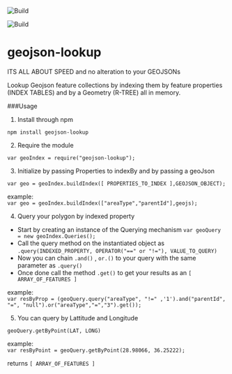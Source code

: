 ![Build](https://api.travis-ci.org/nestrom/geojson-lookup.svg?branch=master)

![Build](https://nodei.co/npm/geojson-lookup.png)

# geojson-lookup
ITS ALL ABOUT SPEED and no alteration to your GEOJSONs 

Lookup Geojson feature collections by indexing them by feature properties (INDEX TABLES) and by a Geometry (R-TREE) all in memory.

###Usage 

1) Install through npm

`npm install geojson-lookup`

2) Require the module 

`var geoIndex = require("geojson-lookup");`

3) Initialize by passing Properties to indexBy and by passing a geoJson

 `var geo = geoIndex.buildIndex([ PROPERTIES_TO_INDEX ],GEOJSON_OBJECT);`
 
 example:  
 `var geo = geoIndex.buildIndex(["areaType","parentId"],geojs);`
 
 4) Query your polygon by indexed property 
 
 - Start by creating an instance of the Querying mechanism `var geoQuery = new geoIndex.Queries();`
 - Call the query method on the instantiated object as `.query(INDEXED_PROPERTY, OPERATOR("==" or "!="), VALUE_TO_QUERY)`
 - Now you can chain `.and()` , `or.()` to your query with the same parameter as `.query()` 
 - Once done call the method `.get()` to get your results as an `[ ARRAY_OF_FEATURES ]`  
 
 example:  
 `var resByProp = (geoQuery.query("areaType", "!=" ,'1').and("parentId", "=", "null").or("areaType","=","3").get());`
 
 5) You can query by Lattitude and Longitude 
 
 `geoQuery.getByPoint(LAT, LONG)`
 
 example:  
 `var resByPoint = geoQuery.getByPoint(28.98066, 36.25222);`
 
 returns `[ ARRAY_OF_FEATURES ]`
